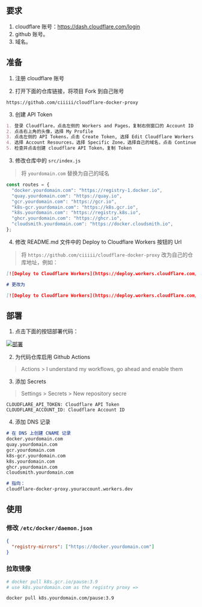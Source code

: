 

## 要求

1. cloudflare 账号：https://dash.cloudflare.com/login
2. github 账号。
3. 域名。

## 准备

1. 注册 cloudflare 账号

2. 打开下面的仓库链接，将项目 Fork 到自己账号

`https://github.com/ciiiii/cloudflare-docker-proxy`

3. 创建 API Token

```markdown
1. 登录 Cloudflare，点击左侧的 Workers and Pages，复制右侧窗口的 Account ID
2. 点击右上角的头像，选择 My Profile
3. 点击左侧的 API Tokens，点击 Create Token, 选择 Edit Cloudflare Workers
4. 选择 Account Resources，选择 Specific Zone，选择自己的域名，点击 Continue to Summary
5. 检查并点击创建 cloudflare API Token，复制 Token
```

3. 修改仓库中的 `src/index.js`

> 将 `yourdomain.com` 替换为自己的域名

```javascript
const routes = {
  "docker.yourdomain.com": "https://registry-1.docker.io",
  "quay.yourdomain.com": "https://quay.io",
  "gcr.yourdomain.com": "https://gcr.io",
  "k8s-gcr.yourdomain.com": "https://k8s.gcr.io",
  "k8s.yourdomain.com": "https://registry.k8s.io",
  "ghcr.yourdomain.com": "https://ghcr.io",
  "cloudsmith.yourdomain.com": "https://docker.cloudsmith.io",
};
```
4. 修改 README.md 文件中的 Deploy to Cloudflare Workers 按钮的 Url

> 将 `https://github.com/ciiiii/cloudflare-docker-proxy` 改为自己的仓库地址，例如：

```markdown
[![Deploy to Cloudflare Workers](https://deploy.workers.cloudflare.com/button)](https://deploy.workers.cloudflare.com/?url=https://github.com/ciiiii/cloudflare-docker-proxy)

# 更改为

[![Deploy to Cloudflare Workers](https://deploy.workers.cloudflare.com/button)](https://deploy.workers.cloudflare.com/?url=https://github.com/npcxiao/cloudflare-docker-proxy)
```

## 部署

1. 点击下面的按钮部署代码：

[![部署](https://deploy.workers.cloudflare.com/button)](https://deploy.workers.cloudflare.com/?url=https://github.com/npcxiao/cloudflare-docker-proxy)

2. 为代码仓库启用 Github Actions

> Actions > I understand my workflows, go ahead and enable them

3. 添加 Secrets

> Settings > Secrets > New repository secre

```
CLOUDFLARE_API_TOKEN: Cloudflare API Token
CLOUDFLARE_ACCOUNT_ID: Cloudflare Account ID
```

4. 添加 DNS 记录

```markdown
# 在 DNS 上创建 CNAME 记录
docker.yourdomain.com
quay.yourdomain.com
gcr.yourdomain.com
k8s-gcr.yourdomain.com
k8s.yourdomain.com
ghcr.yourdomain.com
cloudsmith.yourdomain.com

# 指向：
cloudflare-docker-proxy.youraccount.workers.dev

```

## 使用

### 修改 `/etc/docker/daemon.json`

```json
{
  "registry-mirrors": ["https://docker.yourdomain.com"]
}
```

### 拉取镜像

```bash
# docker pull k8s.gcr.io/pause:3.9
# use k8s.yourdomain.com as the registry proxy =>

docker pull k8s.yourdomain.com/pause:3.9
```


